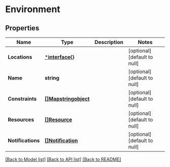 # Environment

## Properties
Name | Type | Description | Notes
------------ | ------------- | ------------- | -------------
**Locations** | [***interface{}**](interface{}.md) |  | [optional] [default to null]
**Name** | **string** |  | [optional] [default to null]
**Constraints** | [**[]Mapstringobject**](Map?string,object?.md) |  | [optional] [default to null]
**Resources** | [**[]Resource**](Resource.md) |  | [optional] [default to null]
**Notifications** | [**[]Notification**](Notification.md) |  | [optional] [default to null]

[[Back to Model list]](../README.md#documentation-for-models) [[Back to API list]](../README.md#documentation-for-api-endpoints) [[Back to README]](../README.md)


